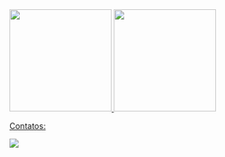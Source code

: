 <div>
<a href="https://github.com/DavidRP97">
<img height="180em" src="https://github-readme-stats.vercel.app/api/top-langs/?username=DavidRP97&layout=compact&langs_count=7&theme=dracula"/>
<img height="180em" src="https://github-readme-stats.vercel.app/api?username=DavidRP97&show_icons=true&theme=dracula&include_all_commits=true&count_private=true"/>
</div>

Contatos:
<div>
<a href="https://www.linkedin.com/in/david-rodrigues-4b0487212/" target="_blank"><img src="https://img.shields.io/badge/-LinkedIn-%230077B5?style=for-the-badge&logo=linkedin&logoColor=white" target="_blank"></a>   
</div>
